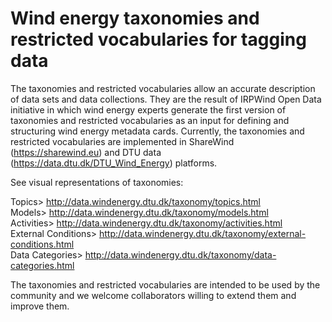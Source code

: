# Wind energy taxonomies and restricted vocabularies for tagging data

The taxonomies and restricted vocabularies allow an accurate description of data sets and data collections.
They are the result of IRPWind Open Data initiative in which wind energy experts generate the first version of taxonomies and restricted vocabularies as an input for defining and structuring wind energy metadata cards. Currently, the taxonomies and restricted vocabularies are implemented in ShareWind (https://sharewind.eu) and DTU data (https://data.dtu.dk/DTU_Wind_Energy) platforms.

See visual representations of taxonomies:

Topics> http://data.windenergy.dtu.dk/taxonomy/topics.html <br>
Models> http://data.windenergy.dtu.dk/taxonomy/models.html <br>
Activities> http://data.windenergy.dtu.dk/taxonomy/activities.html <br>
External Conditions> http://data.windenergy.dtu.dk/taxonomy/external-conditions.html <br>
Data Categories> http://data.windenergy.dtu.dk/taxonomy/data-categories.html <br>

The taxonomies and restricted vocabularies are intended to be used by the community and we welcome collaborators willing to extend them and improve them.
